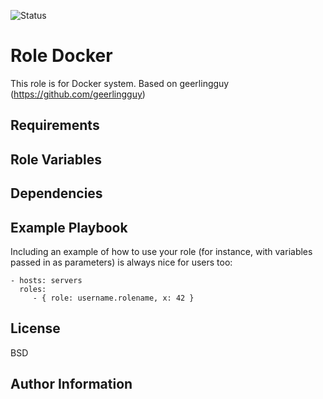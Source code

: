 ![Status](https://travis-ci.org/asg1612/ansible-docker.svg?branch=master)

Role Docker
=========

This role is for Docker system. Based on geerlingguy (https://github.com/geerlingguy)

Requirements
------------


Role Variables
--------------

Dependencies
------------


Example Playbook
----------------

Including an example of how to use your role (for instance, with variables passed in as parameters) is always nice for users too:

    - hosts: servers
      roles:
         - { role: username.rolename, x: 42 }

License
-------

BSD

Author Information
------------------
